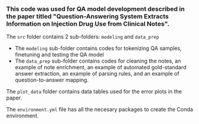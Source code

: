 ### This code was used for QA model development described in the paper titled "Question-Answering System Extracts Information on Injection Drug Use from Clinical Notes".


The `src` folder contains 2 sub-folders: `modeling` and `data_prep`

* The `modeling` sub-folder contains codes for tokenizing QA samples, finetuning and testing the QA model
* The `data_prep` sub-folder contains codes for cleaning the notes, an example of note enrichment, an example of automated gold-standard answer extraction, an example of parsing rules, and an example of question-to-answer mapping.

The `plot_data` folder contains data tables used for the error plots in the paper.

The `environment.yml` file has all the necesary packages to create the Conda environment.
